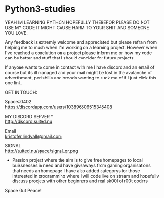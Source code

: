 # Python3-studies

YEAH IM LEARNING PYTHON HOPEFULLY THEREFOR PLEASE DO NOT USE MY CODE IT MIGHT CAUSE HARM TO YOUR SHIT AND SOMEONE YOU LOVE.

Any feedback is extremly welcome and appreciated but please refrain from helping me to much when I'm working on a learning project.
However when I've reached a conclution on a project please inform me on how my code can be better and stuff that I should concider for future projects.

If anyone wants to come in contact with me I have discord and an email of course but its ill managed and your mail might be lost in the avalanche of advertisment, penisbills and broods wanting to suck me of if I just click this one link.



GET IN TOUCH:

Space#0402                                                           
https://discordapp.com/users/103896506515345408

MY DISCORD SERVER  *                                                  
http://discord.suited.nu

Email                                                                
kristofer.lindvall@gmail.com

SIGNAL                                                              
http://suited.nu/space/signal_qr.png               





* Passion project where the aim is to give free homepages to local buissnesses in need and have giveaways from gaming organisations that needs an homepage
I have also added categorys for those interested in programming where I will code live on stream and hopefully discuss procjets with other beginners and real sk00l of r00t coders





Space
Out
Peace!
